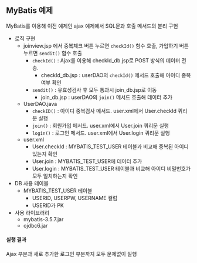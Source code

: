 ## MyBatis 예제 

MyBatis를 이용해 이전 예제인 ajax 예제에서 SQL문과 호출 메서드의 분리 구현

- 로직 구현
  - joinview.jsp 에서 중복체크 버튼 누르면 `checkId()` 함수 호출, 가입하기 버튼 누르면 `sendit()` 함수 호출 
    - `checkId()` : Ajax를 이용해 checkId_db.jsp로 POST 방식의 데이터 전송.
      - checkId_db.jsp : userDAO의 `checkId()` 메서드 호출해 아이디 중복여부 확인
    - `sendit()` : 유효성검사 후 모두 통과시 join_db.jsp로 이동
      - join_db.jsp : userDAO의 `join()` 메서드 호출해 데이터 추가
  - UserDAO.java
    - `checkID()` : 아이디 중복검사 메서드. user.xml에서 User.checkId 쿼리문 실행
    - `join()` : 회원가입 메서드. user.xml에서 User.join 쿼리문 실행
    - `login()` : 로그인 메서드. user.xml에서 User.login 쿼리문 실행
  - user.xml
    - User.checkId : MYBATIS_TEST_USER 테이블과 비교해 중복된 아이디 있는지 확인
    - User.join : MYBATIS_TEST_USER에 데이터 추가
    - User.login : MYBATIS_TEST_USER 테이블과 비교해 아이디 비밀번호가 모두 일치하는지 확인
- DB 사용 테이블
  - MYBATIS_TEST_USER 테이블
    - USERID, USERPW, USERNAME 컬럼
    - USERID가 PK
- 사용 라이브러리
  - mybatis-3.5.7.jar
  - ojdbc6.jar

#### 실행 결과

Ajax 부분과 새로 추가한 로그인 부분까지 모두 문제없이 실행
